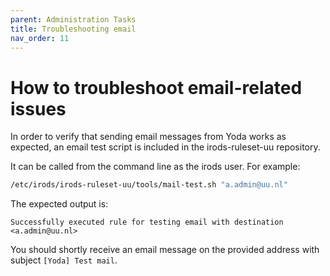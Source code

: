 ```yaml
---
parent: Administration Tasks
title: Troubleshooting email
nav_order: 11
---
```

# How to troubleshoot email-related issues

In order to verify that sending email messages from Yoda works as
expected, an email test script is included in the irods-ruleset-uu repository.

It can be called from the command line as the irods user. For example:
```bash
/etc/irods/irods-ruleset-uu/tools/mail-test.sh "a.admin@uu.nl"
```

The expected output is:
```
Successfully executed rule for testing email with destination <a.admin@uu.nl>
```

You should shortly receive an email message on the provided address
with subject `[Yoda] Test mail`.
